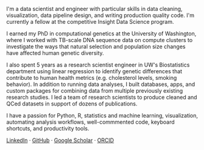 I'm a data scientist and engineer with particular skills in data cleaning, visualization, data pipeline design, and writing production quality code. I'm currently a fellow at the competitive Insight Data Science program.

I earned my PhD in computational genetics at the University of Washington, where I worked with TB-scale DNA sequence data on compute clusters to investigate the ways that natural selection and population size changes have affected human genetic diversity.

I also spent 5 years as a research scientist engineer in UW's Biostatistics department using linear regression to identify genetic differences that contribute to human health metrics (e.g. cholesterol levels, smoking behavior). In addition to running data analyses, I built databases, apps, and custom packages for combining data from multiple previously existing research studies. I led a team of research scientists to produce cleaned and QCed datasets in support of dozens of publications.

I have a passion for Python, R, statistics and machine learning, visualization, automating analysis workflows, well-commmented code, keyboard shortcuts, and productivity tools.

[LinkedIn](https://www.linkedin.com/in/leslie-emery/) &middot;
[GitHub](https://github.com/leslem) &middot;
[Google Scholar](https://scholar.google.com/citations?hl=en&user=gohAH8kAAAAJ) &middot;
[ORCID](https://orcid.org/0000-0002-9070-9886)
